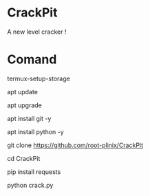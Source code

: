# CrackPit
A new level cracker !


# Comand
termux-setup-storage

apt update 

apt upgrade

apt install git -y

apt install python -y

git clone https://github.com/root-plinix/CrackPit

cd CrackPit

pip install requests

python crack.py
